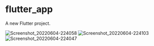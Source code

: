 # flutter_app

A new Flutter project.


![Screenshot_20220604-224058](https://user-images.githubusercontent.com/55906611/172018137-3ef6a6a0-d62d-49dc-a379-ad4a0d75a4c6.jpg)
![Screenshot_20220604-224103](https://user-images.githubusercontent.com/55906611/172018141-d36ce632-a6ec-4afa-951c-b85d9a3a2bda.jpg)
![Screenshot_20220604-224047](https://user-images.githubusercontent.com/55906611/172018144-aa254057-d0c2-4cca-b82a-557094f03af4.jpg)

